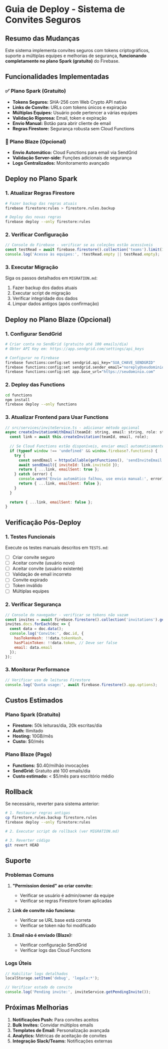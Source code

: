 # Guia de Deploy - Sistema de Convites Seguros

## Resumo das Mudanças

Este sistema implementa convites seguros com tokens criptográficos, suporte a múltiplas equipes e melhorias de segurança, **funcionando completamente no plano Spark (gratuito)** do Firebase.

## Funcionalidades Implementadas

### ✅ Plano Spark (Gratuito)
- **Tokens Seguros:** SHA-256 com Web Crypto API nativa
- **Links de Convite:** URLs com tokens únicos e expiração
- **Múltiplas Equipes:** Usuário pode pertencer a várias equipes
- **Validação Rigorosa:** Email, token e expiração
- **Envio Manual:** Botão para abrir cliente de email
- **Regras Firestore:** Segurança robusta sem Cloud Functions

### 🔄 Plano Blaze (Opcional)
- **Envio Automático:** Cloud Functions para email via SendGrid
- **Validação Server-side:** Funções adicionais de segurança
- **Logs Centralizados:** Monitoramento avançado

## Deploy no Plano Spark

### 1. Atualizar Regras Firestore

```bash
# Fazer backup das regras atuais
firebase firestore:rules > firestore.rules.backup

# Deploy das novas regras
firebase deploy --only firestore:rules
```

### 2. Verificar Configuração

```javascript
// Console do Firebase - verificar se as coleções estão acessíveis
const testRead = await firebase.firestore().collection('teams').limit(1).get();
console.log('Acesso às equipes:', !testRead.empty || testRead.empty);
```

### 3. Executar Migração

Siga os passos detalhados em `MIGRATION.md`:

1. Fazer backup dos dados atuais
2. Executar script de migração
3. Verificar integridade dos dados
4. Limpar dados antigos (após confirmação)

## Deploy no Plano Blaze (Opcional)

### 1. Configurar SendGrid

```bash
# Criar conta no SendGrid (gratuito até 100 emails/dia)
# Obter API Key em: https://app.sendgrid.com/settings/api_keys

# Configurar no Firebase
firebase functions:config:set sendgrid.api_key="SUA_CHAVE_SENDGRID"
firebase functions:config:set sendgrid.sender_email="noreply@seudominio.com"
firebase functions:config:set app.base_url="https://seudominio.com"
```

### 2. Deploy das Functions

```bash
cd functions
npm install
firebase deploy --only functions
```

### 3. Atualizar Frontend para Usar Functions

```javascript
// src/services/inviteService.ts - adicionar método opcional
async createInvitationWithEmail(teamId: string, email: string, role: string) {
  const link = await this.createInvitation(teamId, email, role);
  
  // Se Cloud Functions estão disponíveis, enviar email automaticamente
  if (typeof window !== 'undefined' && window.firebase?.functions) {
    try {
      const sendEmail = httpsCallable(getFunctions(), 'sendInviteEmail');
      await sendEmail({ inviteId: link.inviteId });
      return { ...link, emailSent: true };
    } catch (error) {
      console.warn('Envio automático falhou, use envio manual:', error);
      return { ...link, emailSent: false };
    }
  }
  
  return { ...link, emailSent: false };
}
```

## Verificação Pós-Deploy

### 1. Testes Funcionais

Execute os testes manuais descritos em `TESTS.md`:

- [ ] Criar convite seguro
- [ ] Aceitar convite (usuário novo)
- [ ] Aceitar convite (usuário existente)
- [ ] Validação de email incorreto
- [ ] Convite expirado
- [ ] Token inválido
- [ ] Múltiplas equipes

### 2. Verificar Segurança

```javascript
// Console do navegador - verificar se tokens não vazam
const invites = await firebase.firestore().collection('invitations').get();
invites.docs.forEach(doc => {
  const data = doc.data();
  console.log('Convite:', doc.id, {
    hasTokenHash: !!data.tokenHash,
    hasPlainToken: !!data.token, // Deve ser false
    email: data.email
  });
});
```

### 3. Monitorar Performance

```javascript
// Verificar uso de leituras Firestore
console.log('Quota usage:', await firebase.firestore().app.options);
```

## Custos Estimados

### Plano Spark (Gratuito)
- **Firestore:** 50k leituras/dia, 20k escritas/dia
- **Auth:** Ilimitado
- **Hosting:** 10GB/mês
- **Custo:** $0/mês

### Plano Blaze (Pago)
- **Functions:** $0.40/milhão invocações
- **SendGrid:** Gratuito até 100 emails/dia
- **Custo estimado:** < $5/mês para escritório médio

## Rollback

Se necessário, reverter para sistema anterior:

```bash
# 1. Restaurar regras antigas
cp firestore.rules.backup firestore.rules
firebase deploy --only firestore:rules

# 2. Executar script de rollback (ver MIGRATION.md)

# 3. Reverter código
git revert HEAD
```

## Suporte

### Problemas Comuns

1. **"Permission denied" ao criar convite:**
   - Verificar se usuário é admin/owner da equipe
   - Verificar se regras Firestore foram aplicadas

2. **Link de convite não funciona:**
   - Verificar se URL base está correta
   - Verificar se token não foi modificado

3. **Email não é enviado (Blaze):**
   - Verificar configuração SendGrid
   - Verificar logs das Cloud Functions

### Logs Úteis

```javascript
// Habilitar logs detalhados
localStorage.setItem('debug', 'legalx:*');

// Verificar estado do convite
console.log('Pending invite:', inviteService.getPendingInvite());
```

## Próximas Melhorias

1. **Notificações Push:** Para convites aceitos
2. **Bulk Invites:** Convidar múltiplos emails
3. **Templates de Email:** Personalização avançada
4. **Analytics:** Métricas de aceitação de convites
5. **Integração Slack/Teams:** Notificações externas